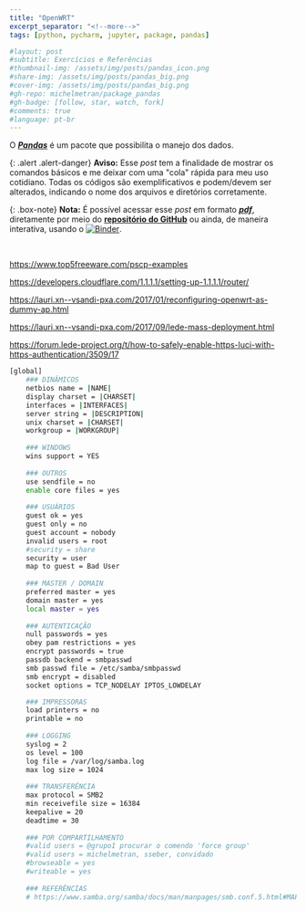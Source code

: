 ```yaml
---
title: "OpenWRT"
excerpt_separator: "<!--more-->"
tags: [python, pycharm, jupyter, package, pandas]

#layout: post
#subtitle: Exercícios e Referências
#thumbnail-img: /assets/img/posts/pandas_icon.png
#share-img: /assets/img/posts/pandas_big.png
#cover-img: /assets/img/posts/pandas_big.png
#gh-repo: michelmetran/package_pandas
#gh-badge: [follow, star, watch, fork]
#comments: true
#language: pt-br
---
```


O <a title="Link do Pandas" href="https://pandas.pydata.org/" target="_blank">**_Pandas_**</a> é um pacote que possibilita o manejo dos dados.

<!--more-->

{: .alert .alert-danger}
**Aviso:** Esse _post_ tem a finalidade de mostrar os comandos básicos e me deixar com uma "cola" rápida para meu uso cotidiano. Todas os códigos são exemplificativos e podem/devem ser alterados, indicando o nome dos arquivos e diretórios corretamente.

{: .box-note}
**Nota:** É possível acessar esse _post_ em formato <a title="Link do Folium" href="https://github.com/michelmetran/package_pandas/raw/master/docs/pandas.pdf" target="_blank">**_pdf_**</a>, diretamente por meio do <a title="Link do Repositório" href="https://github.com/michelmetran/package_pandas" target="_blank">**repositório do GitHub**</a> ou ainda, de maneira interativa, usando o [![Binder](https://mybinder.org/badge_logo.svg)](https://mybinder.org/v2/gh/michelmetran/package_pandas/master).

<br>

https://www.top5freeware.com/pscp-examples

https://developers.cloudflare.com/1.1.1.1/setting-up-1.1.1.1/router/

https://lauri.xn--vsandi-pxa.com/2017/01/reconfiguring-openwrt-as-dummy-ap.html

https://lauri.xn--vsandi-pxa.com/2017/09/lede-mass-deployment.html

https://forum.lede-project.org/t/how-to-safely-enable-https-luci-with-https-authentication/3509/17



```bash
[global]
	### DINÂMICOS
	netbios name = |NAME|
	display charset = |CHARSET|
	interfaces = |INTERFACES|
	server string = |DESCRIPTION|
	unix charset = |CHARSET|
	workgroup = |WORKGROUP|
	
	### WINDOWS
	wins support = YES
	
	### OUTROS
	use sendfile = no
	enable core files = yes
	
	### USUÁRIOS
	guest ok = yes
	guest only = no
	guest account = nobody
	invalid users = root
	#security = share
	security = user
	map to guest = Bad User
	
	### MASTER / DOMAIN
	preferred master = yes
	domain master = yes
	local master = yes
	
	### AUTENTICAÇÃO
	null passwords = yes
	obey pam restrictions = yes
	encrypt passwords = true
	passdb backend = smbpasswd
	smb passwd file = /etc/samba/smbpasswd
	smb encrypt = disabled
	socket options = TCP_NODELAY IPTOS_LOWDELAY

	### IMPRESSORAS
	load printers = no
	printable = no
	
	### LOGGING
	syslog = 2
	os level = 100
	log file = /var/log/samba.log
	max log size = 1024
	
	### TRANSFERÊNCIA
	max protocol = SMB2
	min receivefile size = 16384
	keepalive = 20
	deadtime = 30
	
	### POR COMPARTILHAMENTO
	#valid users = @grupo1 procurar o comendo 'force group'
	#valid users = michelmetran, sseber, convidado
	#browseable = yes
	#writeable = yes
	
	### REFERÊNCIAS
	# https://www.samba.org/samba/docs/man/manpages/smb.conf.5.html#MAPTOGUEST
```












